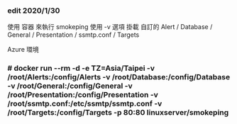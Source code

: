 ### edit 2020/1/30

使用 容器 來執行 smokeping
使用 -v 選項 掛載 自訂的 Alert / Database / General / Presentation / ssmtp.conf / Targets


Azure 環境
### # docker run --rm -d -e TZ=Asia/Taipei -v /root/Alerts:/config/Alerts  -v /root/Database:/config/Database -v /root/General:/config/General  -v /root/Presentation:/config/Presentation -v /root/ssmtp.conf:/etc/ssmtp/ssmtp.conf  -v /root/Targets:/config/Targets -p 80:80 linuxserver/smokeping


